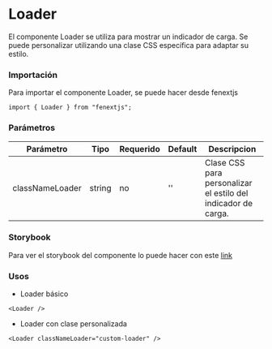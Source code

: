 # Loader

El componente Loader se utiliza para mostrar un indicador de carga. Se puede personalizar utilizando una clase CSS específica para adaptar su estilo.

### Importación

Para importar el componente Loader, se puede hacer desde fenextjs

```tsx copy
import { Loader } from "fenextjs";
```

### Parámetros

| Parámetro       | Tipo   | Requerido | Default | Descripcion                                                   |
| --------------- | ------ | --------- | ------- | ------------------------------------------------------------- |
| classNameLoader | string | no        | ''      | Clase CSS para personalizar el estilo del indicador de carga. |

### Storybook

Para ver el storybook del componente lo puede hacer con este [link](https://fenextjs-component-storybook.vercel.app/?path=/story/loader-loader--index)

### Usos

-   Loader básico

```tsx copy
<Loader />
```

-   Loader con clase personalizada

```tsx copy
<Loader classNameLoader="custom-loader" />
```
